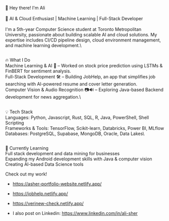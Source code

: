 👋 Hey there! I'm Ali\
\
🚀 AI & Cloud Enthusiast | Machine Learning | Full-Stack Developer\
\
I'm a 5th-year Computer Science student at Toronto Metropolitan University, passionate about building scalable AI and cloud solutions. My expertise includes CI/CD pipeline design, cloud environment management, and machine learning development.\
##
🔥 What I Do\
Machine Learning & AI 🤖 – Worked on stock price prediction using LSTMs & FinBERT for sentiment analysis.\
Full-Stack Development 🛠️ – Building JobHelp, an app that simplifies job searching with AI-powered resume and cover letter generation.\
Computer Vision & Audio Recognition 📷🔊 – Exploring Java-based Backend development for news aggregation.\
##
💡 Tech Stack\
Languages: Python, Javascript, Rust, SQL, R, Java, PowerShell, Shell Scripting\
Frameworks & Tools: TensorFlow, Scikit-learn, Databricks, Power BI, MLflow\
Databases: PostgreSQL, Supabase, MongoDB, Oracle, Data Lakes\
##
🌱 Currently Learning\
Full stack development and data mining for businesses\
Expanding my Android development skills with Java & computer vision\
Creating AI-based Data Science tools

Check out my work!
- https://asher-portfolio-website.netlify.app/
- https://jobhelp.netlify.app/
- https://verinew-check.netlify.app/

- I also post on Linkedin: https://www.linkedin.com/in/ali-sher
